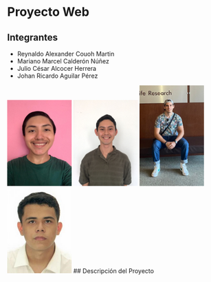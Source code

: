 # Proyecto Web

## Integrantes
<ul>
  <li>Reynaldo Alexander Couoh Martin</li>
  <li>Mariano Marcel Calderón Núñez</li>
  <li>Julio César Alcocer Herrera</li>
  <li>Johan Ricardo Aguilar Pérez</li>
</ul>
<img src="/Assets/Reynaldo.jpeg"  width="150"/> <img src="/Assets/Mariano.jpeg"  width="150"/> <img src="/Assets/Julio.jpeg"  width="150"/> <img src="/Assets/Johan.jpeg"  width="150"/>
## Descripción del Proyecto


